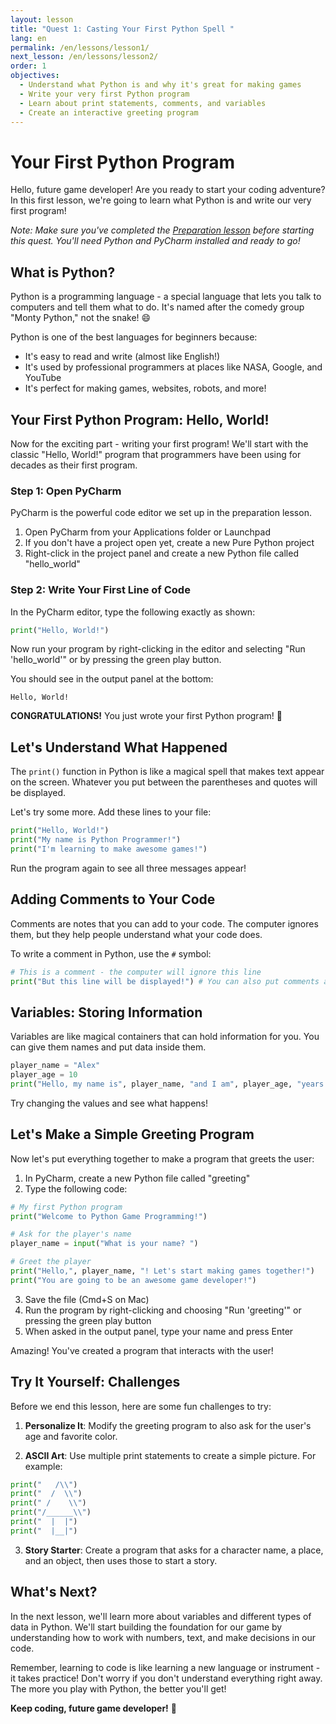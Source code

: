 ```yaml
---
layout: lesson
title: "Quest 1: Casting Your First Python Spell "
lang: en
permalink: /en/lessons/lesson1/
next_lesson: /en/lessons/lesson2/
order: 1
objectives:
  - Understand what Python is and why it's great for making games
  - Write your very first Python program
  - Learn about print statements, comments, and variables
  - Create an interactive greeting program
---
```


# Your First Python Program

Hello, future game developer! Are you ready to start your coding adventure? In this first lesson, we're going to learn what Python is and write our very first program! 

*Note: Make sure you've completed the [Preparation lesson](/en/lessons/preparation/) before starting this quest. You'll need Python and PyCharm installed and ready to go!*

## What is Python?

Python is a programming language - a special language that lets you talk to computers and tell them what to do. It's named after the comedy group "Monty Python," not the snake! 😄

Python is one of the best languages for beginners because:
- It's easy to read and write (almost like English!)
- It's used by professional programmers at places like NASA, Google, and YouTube
- It's perfect for making games, websites, robots, and more!

## Your First Python Program: Hello, World!

Now for the exciting part - writing your first program! We'll start with the classic "Hello, World!" program that programmers have been using for decades as their first program.

### Step 1: Open PyCharm

PyCharm is the powerful code editor we set up in the preparation lesson.

1. Open PyCharm from your Applications folder or Launchpad
2. If you don't have a project open yet, create a new Pure Python project
3. Right-click in the project panel and create a new Python file called "hello_world"

### Step 2: Write Your First Line of Code

In the PyCharm editor, type the following exactly as shown:

```python
print("Hello, World!")
```

Now run your program by right-clicking in the editor and selecting "Run 'hello_world'" or by pressing the green play button.

You should see in the output panel at the bottom:

```
Hello, World!
```

**CONGRATULATIONS!** You just wrote your first Python program! 🎉

## Let's Understand What Happened

The `print()` function in Python is like a magical spell that makes text appear on the screen. Whatever you put between the parentheses and quotes will be displayed.

Let's try some more. Add these lines to your file:

```python
print("Hello, World!")
print("My name is Python Programmer!")
print("I'm learning to make awesome games!")
```

Run the program again to see all three messages appear!

## Adding Comments to Your Code

Comments are notes that you can add to your code. The computer ignores them, but they help people understand what your code does.

To write a comment in Python, use the `#` symbol:

```python
# This is a comment - the computer will ignore this line
print("But this line will be displayed!") # You can also put comments at the end of a line
```

## Variables: Storing Information

Variables are like magical containers that can hold information for you. You can give them names and put data inside them.

```python
player_name = "Alex"
player_age = 10
print("Hello, my name is", player_name, "and I am", player_age, "years old!")
```

Try changing the values and see what happens!

## Let's Make a Simple Greeting Program

Now let's put everything together to make a program that greets the user:

1. In PyCharm, create a new Python file called "greeting"
2. Type the following code:

```python
# My first Python program
print("Welcome to Python Game Programming!")

# Ask for the player's name
player_name = input("What is your name? ")

# Greet the player
print("Hello,", player_name, "! Let's start making games together!")
print("You are going to be an awesome game developer!")
```

3. Save the file (Cmd+S on Mac)
4. Run the program by right-clicking and choosing "Run 'greeting'" or pressing the green play button
5. When asked in the output panel, type your name and press Enter

Amazing! You've created a program that interacts with the user!

## Try It Yourself: Challenges

Before we end this lesson, here are some fun challenges to try:

1. **Personalize It**: Modify the greeting program to also ask for the user's age and favorite color.

2. **ASCII Art**: Use multiple print statements to create a simple picture. For example:

```python
print("   /\\")
print("  /  \\")
print(" /    \\")
print("/______\\")
print("  |  |")
print("  |__|")
```

3. **Story Starter**: Create a program that asks for a character name, a place, and an object, then uses those to start a story.

## What's Next?

In the next lesson, we'll learn more about variables and different types of data in Python. We'll start building the foundation for our game by understanding how to work with numbers, text, and make decisions in our code.

Remember, learning to code is like learning a new language or instrument - it takes practice! Don't worry if you don't understand everything right away. The more you play with Python, the better you'll get!

**Keep coding, future game developer!** 🚀